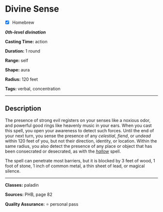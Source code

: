 # Divine Sense

- [x] Homebrew

***0th-level divination***

**Casting Time:** action

**Duration:** 1 round

**Range:** self

**Shape:** aura

**Radius:** 120 feet

**Tags:** verbal, concentration

---

## Description
The presence of strong evil registers on your senses like a noxious odor, and powerful good rings like heavenly music in your ears.
When you cast this spell, you open your awareness to detect such forces.
Until the end of your next turn, you sense the presence of any *celestial*, *fiend*, or *undead* within 120 feet of you, but not their direction, identity, or location.
Within the same radius, you also detect the presence of any place or object that has been consecrated or desecrated, as with the [*hallow*](../level-5/hallow.md) spell.

The spell can penetrate most barriers, but it is blocked by 3 feet of wood, 1 foot of stone, 1 inch of common metal, a thin sheet of lead, or magical silence.

---

**Classes:** paladin

**Sources:** PHB, page 82

**Quality Assurance:** :star: personal pass

